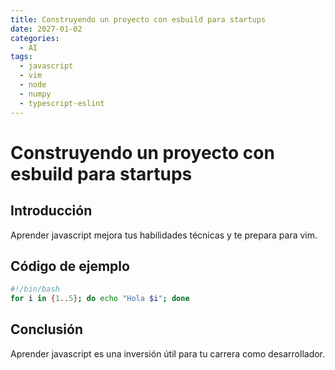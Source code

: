 ```yaml
---
title: Construyendo un proyecto con esbuild para startups
date: 2027-01-02
categories:
  - AI
tags:
  - javascript
  - vim
  - node
  - numpy
  - typescript-eslint
---
```


# Construyendo un proyecto con esbuild para startups

## Introducción

Aprender javascript mejora tus habilidades técnicas y te prepara para vim.

## Código de ejemplo

```bash
#!/bin/bash
for i in {1..5}; do echo "Hola $i"; done
```

## Conclusión

Aprender javascript es una inversión útil para tu carrera como desarrollador.